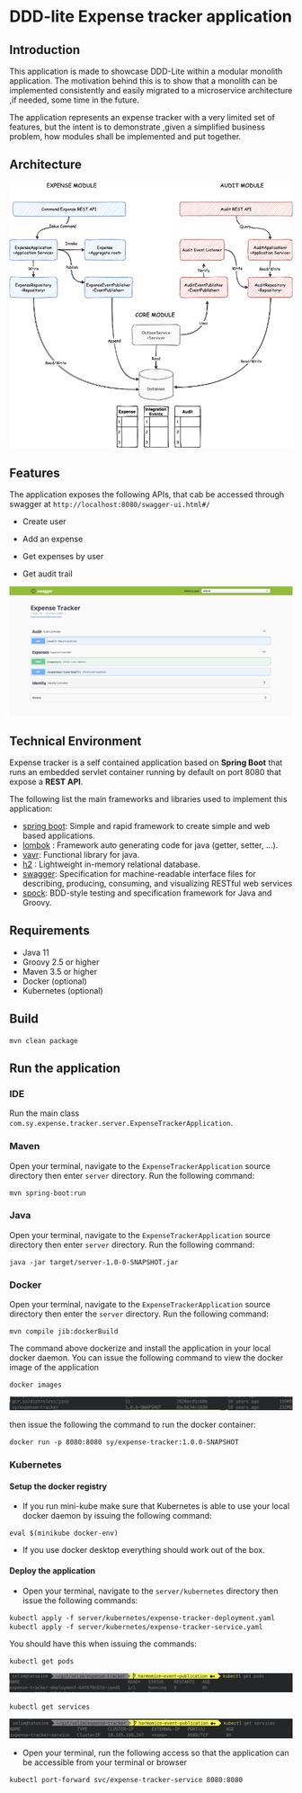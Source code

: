 # DDD-lite Expense tracker application 

## Introduction

This application is made to showcase DDD-Lite within a modular monolith application. The motivation
behind this is to show that a monolith can be implemented consistently and easily migrated to a
microservice architecture ,if needed, some time in the future.

The application represents an expense tracker with a very limited set of features, but the intent is
to demonstrate ,given a simplified business problem, how modules shall be implemented and put
together. 

## Architecture

![Alt text](img/expense-tracker-archi.png  "Architecture")

## Features

The application exposes the following APIs, that cab be accessed through swagger at 
`http://localhost:8080/swagger-ui.html#/`

* Create user

* Add an expense

* Get expenses by user

* Get audit trail

 ![Alt text](img/expense-tracker-swagger.png  "Main Commands")
 
## Technical Environment

Expense tracker is a self contained application based on **Spring Boot** that runs an embedded
servlet container running by default on port 8080 that expose a **REST API**. 

The following list the main frameworks and libraries used to implement this application:

- [spring boot](https://spring.io/projects/spring-boot): Simple and rapid framework to create
 simple and web based applications.
- [lombok](https://projectlombok.org/) : Framework auto generating code for java (getter, setter, ...).
- [vavr](http://www.vavr.io): Functional library for java.
- [h2](https://www.h2database.com/html/main.html) : Lightweight in-memory relational database.
- [swagger](https://swagger.io/): Specification for machine-readable interface files for
describing, producing, consuming, and visualizing RESTful web services 
- [spock](https://github.com/spockframework/spock): BDD-style testing and specification framework for Java and Groovy. 
 

## Requirements

* Java 11
* Groovy 2.5 or higher
* Maven 3.5 or higher
* Docker (optional)
* Kubernetes (optional)

## Build

```  
mvn clean package 
```

## Run the application

###  IDE

Run the main class `com.sy.expense.tracker.server.ExpenseTrackerApplication`.

###  Maven

Open your terminal, navigate to the `ExpenseTrackerApplication` source directory then enter
 `server` directory. Run the following command: 

```
mvn spring-boot:run
```

### Java

Open your terminal, navigate to the `ExpenseTrackerApplication` source directory then enter
`server` directory. Run the following command:  

```
java -jar target/server-1.0-0-SNAPSHOT.jar
```


### Docker

Open your terminal, navigate to the `ExpenseTrackerApplication` source directory then enter the
 `server` directory. Run the following command:
 
```
mvn compile jib:dockerBuild
```

The command above dockerize and install the application in your local docker daemon. You can
issue the following command to view the docker image of the application   

```
docker images
```

![Alt text](img/expense-tracker-docker-image.png  "Main Commands")

then issue the following the command to run the docker container:

```
docker run -p 8080:8080 sy/expense-tracker:1.0.0-SNAPSHOT
``` 

### Kubernetes

#### Setup the docker registry

* If you run mini-kube make sure that Kubernetes is able to use your local docker daemon by issuing
the following command:

```
eval $(minikube docker-env)
```

* If you use docker desktop everything should work out of the box.

#### Deploy the application

* Open your terminal, navigate to the `server/kubernetes` directory then issue the following
 commands:

```
kubectl apply -f server/kubernetes/expense-tracker-deployment.yaml
kubectl apply -f server/kubernetes/expense-tracker-service.yaml
```

You should have this when issuing the commands:

```
kubectl get pods
```

![Alt text](img/expense-tracker-deployment.png  "Main Commands")

```
kubectl get services
```

![Alt text](img/expense-tracker-service.png  "Main Commands")


* Open your terminal, run the following access so that the application can be accessible from your
terminal or browser

```
kubectl port-forward svc/expense-tracker-service 8080:8080
``` 
